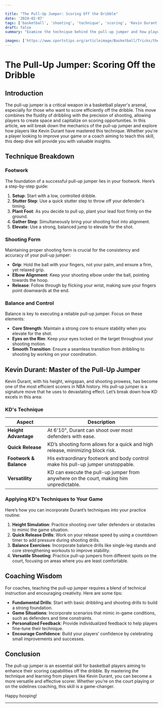 ```yaml
---

title: "The Pull-Up Jumper: Scoring Off the Dribble"
date: '2024-02-07'
tags: ['basketball', 'shooting', 'technique', 'scoring', 'Kevin Durant', 'dribble', 'NBA', 'player tips', 'coaching wisdom']
draft: false
summary: "Examine the technique behind the pull-up jumper and how players like Kevin Durant utilize it to score efficiently off the dribble."

images: ['https://www.sportstips.org/articleimage/Basketball/Tricks/the_pull_up_jumper_scoring_off_the_dribble.webp']
---
```


# The Pull-Up Jumper: Scoring Off the Dribble

## Introduction

The pull-up jumper is a critical weapon in a basketball player's arsenal, especially for those who want to score efficiently off the dribble. This move combines the fluidity of dribbling with the precision of shooting, allowing players to create space and capitalize on scoring opportunities. In this article, we will break down the mechanics of the pull-up jumper and explore how players like Kevin Durant have mastered this technique. Whether you're a player looking to improve your game or a coach aiming to teach this skill, this deep dive will provide you with valuable insights.

## Technique Breakdown

### Footwork

The foundation of a successful pull-up jumper lies in your footwork. Here’s a step-by-step guide:

1. **Setup**: Start with a low, controlled dribble.
2. **Stutter Step**: Use a quick stutter step to throw off your defender's timing.
3. **Plant Foot**: As you decide to pull up, plant your lead foot firmly on the ground.
4. **Gather Step**: Simultaneously bring your shooting foot into alignment.
5. **Elevate**: Use a strong, balanced jump to elevate for the shot.

### Shooting Form

Maintaining proper shooting form is crucial for the consistency and accuracy of your pull-up jumper:

- **Grip**: Hold the ball with your fingers, not your palm, and ensure a firm, yet relaxed grip.
- **Elbow Alignment**: Keep your shooting elbow under the ball, pointing towards the hoop.
- **Release**: Follow through by flicking your wrist, making sure your fingers point downwards at the end.

### Balance and Control

Balance is key to executing a reliable pull-up jumper. Focus on these elements:

- **Core Strength**: Maintain a strong core to ensure stability when you elevate for the shot.
- **Eyes on the Rim**: Keep your eyes locked on the target throughout your shooting motion.
- **Smooth Transition**: Ensure a seamless transition from dribbling to shooting by working on your coordination.

## Kevin Durant: Master of the Pull-Up Jumper

Kevin Durant, with his height, wingspan, and shooting prowess, has become one of the most efficient scorers in NBA history. His pull-up jumper is a signature move that he uses to devastating effect. Let’s break down how KD excels in this area:

### KD's Technique

| Aspect          | Description                                                                 |
|-----------------|-----------------------------------------------------------------------------|
| **Height Advantage** | At 6'10", Durant can shoot over most defenders with ease.                 |
| **Quick Release**    | KD’s shooting form allows for a quick and high release, minimizing block risk.     |
| **Footwork & Balance** | His extraordinary footwork and body control make his pull-up jumper unstoppable.     |
| **Versatility**       | KD can execute the pull-up jumper from anywhere on the court, making him unpredictable. |

### Applying KD's Techniques to Your Game

Here’s how you can incorporate Durant’s techniques into your practice routine:

1. **Height Simulation**: Practice shooting over taller defenders or obstacles to mimic the game situation.
2. **Quick Release Drills**: Work on your release speed by using a countdown timer to add pressure during shooting drills.
3. **Balance Exercises**: Incorporate balance drills like single-leg stands and core strengthening workouts to improve stability.
4. **Versatile Shooting**: Practice pull-up jumpers from different spots on the court, focusing on areas where you are least comfortable.

## Coaching Wisdom

For coaches, teaching the pull-up jumper requires a blend of technical instruction and encouraging creativity. Here are some tips:

- **Fundamental Drills**: Start with basic dribbling and shooting drills to build a strong foundation.
- **Game Situations**: Incorporate scenarios that mimic in-game conditions, such as defenders and time constraints.
- **Personalized Feedback**: Provide individualized feedback to help players fine-tune their technique.
- **Encourage Confidence**: Build your players’ confidence by celebrating small improvements and successes.

## Conclusion

The pull-up jumper is an essential skill for basketball players aiming to enhance their scoring capabilities off the dribble. By mastering the technique and learning from players like Kevin Durant, you can become a more versatile and effective scorer. Whether you’re on the court playing or on the sidelines coaching, this skill is a game-changer.

Happy hooping!

---
